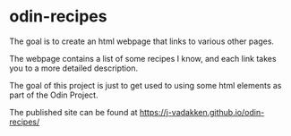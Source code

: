 # odin-recipes

The goal is to create an html webpage that links to various other pages.

The webpage contains a list of some recipes I know, and each link takes you to a more detailed description.

The goal of this project is just to get used to using some html elements as part of the Odin Project.

The published site can be found at https://j-vadakken.github.io/odin-recipes/